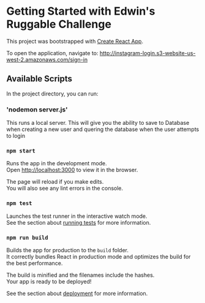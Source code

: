 
# Getting Started with Edwin's Ruggable Challenge

This project was bootstrapped with [Create React App](https://github.com/facebook/create-react-app).

To open the application, navigate to: http://instagram-login.s3-website-us-west-2.amazonaws.com/sign-in

## Available Scripts

In the project directory, you can run:

### 'nodemon server.js'

This runs a local server. This will give you the ability to save to Database when creating a new user and quering the database when the user attempts to login

### `npm start`

Runs the app in the development mode.\
Open [http://localhost:3000](http://localhost:3000) to view it in the browser.

The page will reload if you make edits.\
You will also see any lint errors in the console.

### `npm test`

Launches the test runner in the interactive watch mode.\
See the section about [running tests](https://facebook.github.io/create-react-app/docs/running-tests) for more information.

### `npm run build`

Builds the app for production to the `build` folder.\
It correctly bundles React in production mode and optimizes the build for the best performance.

The build is minified and the filenames include the hashes.\
Your app is ready to be deployed!

See the section about [deployment](https://facebook.github.io/create-react-app/docs/deployment) for more information.

